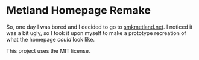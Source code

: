# Metland Homepage Remake

So, one day I was bored and I decided to go to [smkmetland.net](https://smkmetland.net). I noticed it was a bit ugly, so I took it upon myself to make a prototype recreation of what the homepage _could_ look like.

This project uses the MIT license.
